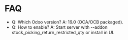 # FAQ

- Q: Which Odoo version? A: 16.0 (OCA/OCB packaged).
- Q: How to enable? A: Start server with --addon stock_picking_return_restricted_qty or install in UI.

